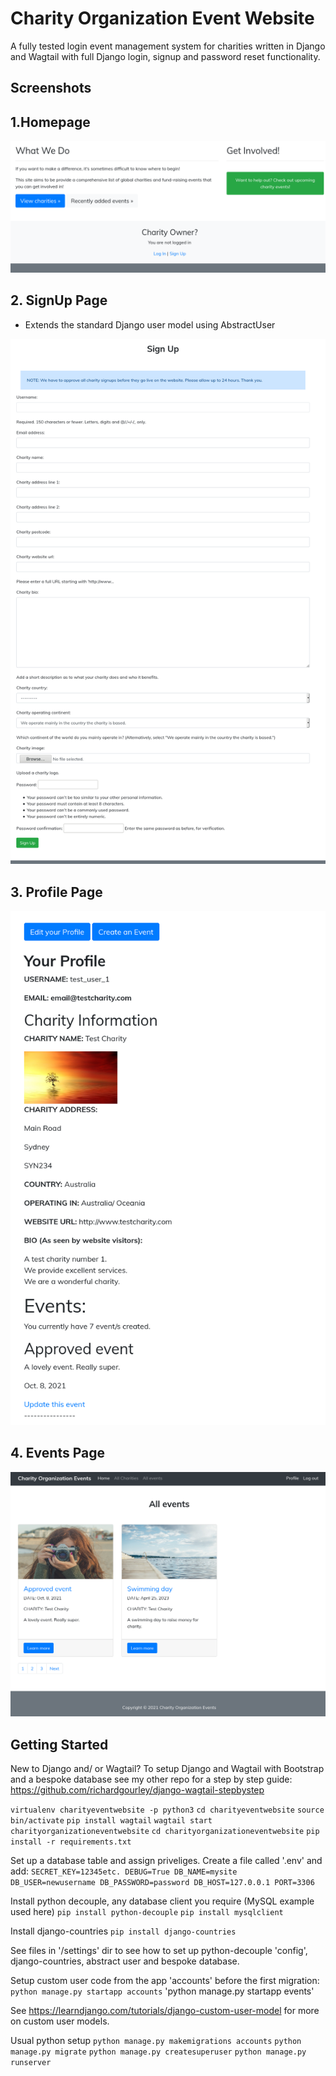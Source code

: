 # Charity Organization Event Website

A fully tested login event management system for charities written in Django and Wagtail with full Django login, signup and password reset functionality.

## Screenshots

## 1.Homepage

![homepage](https://github.com/richardgourley/charity-organization-event-website/blob/main/sreenshots/homepage.png)

## 2. SignUp Page
- Extends the standard Django user model using AbstractUser

![signuppage](https://github.com/richardgourley/charity-organization-event-website/blob/main/sreenshots/signuppage.png)

## 3. Profile Page 

![profilepage](https://github.com/richardgourley/charity-organization-event-website/blob/main/sreenshots/profilepage.png)

## 4. Events Page

![eventspage](https://github.com/richardgourley/charity-organization-event-website/blob/main/sreenshots/events.png)

## Getting Started

New to Django and/ or Wagtail? To setup Django and Wagtail with Bootstrap and a bespoke database see my other repo for a step by step guide: https://github.com/richardgourley/django-wagtail-stepbystep

`virtualenv charityeventwebsite -p python3`
`cd charityeventwebsite`
`source bin/activate`
`pip install wagtail`
`wagtail start charityorganizationeventwebsite`
`cd charityorganizationeventwebsite`
`pip install -r requirements.txt`

Set up a database table and assign priveliges.
Create a file called '.env' and add:
`SECRET_KEY=12345etc.
DEBUG=True
DB_NAME=mysite
DB_USER=newusername
DB_PASSWORD=password
DB_HOST=127.0.0.1
PORT=3306`

Install python decouple, any database client you require (MySQL example used here) 
`pip install python-decouple`
`pip install mysqlclient`

Install django-countries
`pip install django-countries`

See files in '/settings' dir to see how to set up python-decouple 'config', django-countries, abstract user and bespoke database.

Setup custom user code from the app 'accounts' before the first migration:
`python manage.py startapp accounts`
'python manage.py startapp events' 

See https://learndjango.com/tutorials/django-custom-user-model for more on custom user models.

Usual python setup
`python manage.py makemigrations accounts`
`python manage.py migrate`
`python manage.py createsuperuser`
`python manage.py runserver`
